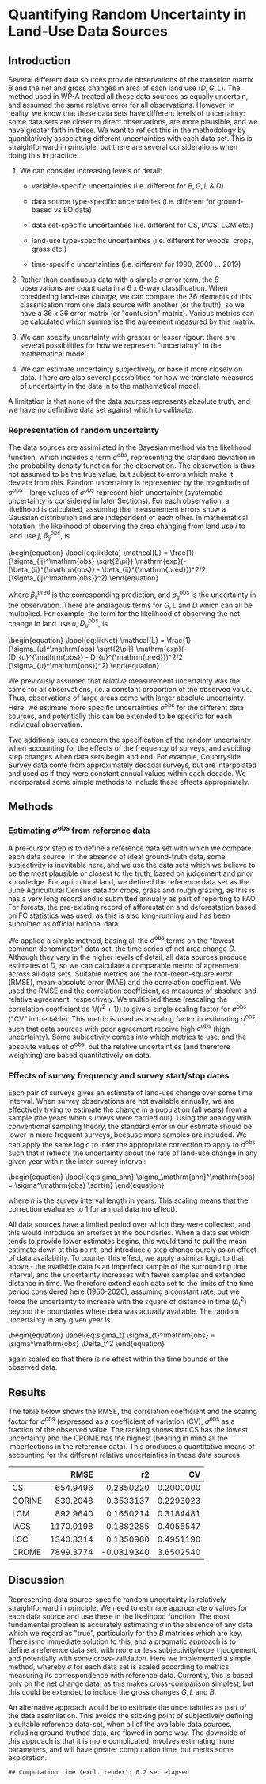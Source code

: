 




# Quantifying Random Uncertainty in Land-Use Data Sources

## Introduction

Several different data sources provide observations of the transition matrix $B$ and the net and gross changes in area of each land use ($D, G, L$). The method used in WP-A treated all these data sources as equally uncertain, and assumed the same relative error for all observations. However, in reality, we know that these data sets have different levels of uncertainty: some data sets are closer to direct observations, are more plausible, and we have greater faith in these. We want to reflect this in the methodology by quantitatively associating different uncertainties with each data set. This is straightforward in principle, but there are several considerations when doing this in practice:

1. We can consider increasing levels of detail:

    -   variable-specific uncertainties (i.e. different for $B, G, L$ & $D$)

    -   data source type-specific uncertainties (i.e. different for ground-based vs EO data)

    -   data set-specific uncertainties (i.e. different for CS, IACS, LCM etc.)

    -   land-use type-specific uncertainties (i.e. different for woods, crops, grass etc.)

    -   time-specific uncertainties (i.e. different for 1990, 2000 ... 2019)

2. Rather than continuous data with a simple $\sigma$ error term, the $B$ observations are count data in a 6 x 6-way classification. When considering land-use *change*, we can compare the 36 elements of this classification from one data source with another (or the truth), so we have a 36 x 36 error matrix (or "confusion" matrix). Various metrics can be calculated which summarise the agreement measured by this matrix. 
3. We can specify uncertainty with greater or lesser rigour: there are several possibilities for how we represent "uncertainty" in the mathematical model. 
4. We can estimate uncertainty subjectively, or base it more closely on data. There are also several possibilities for how we translate measures of uncertainty in the data in to the mathematical model.

A limitation is that none of the data sources represents absolute truth, and we have no definitive data set against which to calibrate.

### Representation of random uncertainty
The data sources are assimilated in the Bayesian method via the likelihood function, which includes a term $\sigma^{obs}$, representing the standard deviation in the probability density function for the observation. The observation is thus not assumed to be the true value, but subject to errors which make it deviate from this. Random uncertainty is represented by the magnitude of $\sigma^{obs}$ - large values of $\sigma^{obs}$ represent high uncertainty (systematic uncertainty is considered in later Sections).
For each observation, a likelihood is calculated, assuming that measurement errors show a Gaussian distribution and are independent of each other.
In mathematical notation, the likelihood of observing the area changing from land use $i$ to land use $j$, $\beta_{ij}^{\mathrm{obs}}$, is

\begin{equation} \label{eq:likBeta}
 \mathcal{L} = \frac{1}{\sigma_{ij}^\mathrm{obs} \sqrt{2\pi}} \mathrm{exp}(-(\beta_{ij}^{\mathrm{obs}} - \beta_{ij}^{\mathrm{pred}})^2/2 {\sigma_{ij}^\mathrm{obs}}^2)
\end{equation}

where $\beta_{ij}^{\mathrm{pred}}$ is the corresponding prediction, and $\sigma_{ij}^\mathrm{obs}$ is the uncertainty in the observation. There are analagous terms for $G, L$ and $D$ which can all be multiplied. For example, the term for the likelihood of observing the net change in land use $u$, $D_{u}^{\mathrm{obs}}$, is
 
\begin{equation} \label{eq:likNet}
 \mathcal{L} = \frac{1}{\sigma_{u}^\mathrm{obs} \sqrt{2\pi}} \mathrm{exp}(-(D_{u}^{\mathrm{obs}} - D_{u}^{\mathrm{pred}})^2/2 {\sigma_{u}^\mathrm{obs}}^2)
\end{equation}
 

We previously assumed that *relative* measurement uncertainty was the same for all observations, i.e. a constant proportion of the observed value. Thus, observations of large areas come with larger absolute uncertainty. Here, we estimate more specific uncertainties $\sigma^\mathrm{obs}$ for the different data sources, and potentially this can be extended to be specific for each individual observation.

Two additional issues concern the specification of the random uncertainty when accounting for the effects of the frequency of surveys, and avoiding step changes when data sets begin and end. For example, Countryside Survey data come from approximately decadal surveys, but are interpolated and used as if they were constant annual values within each decade. We incorporated some simple methods to include these effects appropriately.

## Methods
### Estimating $\sigma^\mathrm{obs}$ from reference data
A pre-cursor step is to define a reference data set with which we compare each data source. In the absence of ideal ground-truth data, some subjectivity is inevitable here, and we use the data sets which we believe to be the most plausible or closest to the truth, based on judgement and prior knowledge. For agricultural land, we defined the reference data set as the June Agricultural Census data for crops, grass and rough grazing, as this is has a very long record and is submitted annually as part of reporting to FAO.
For forests, the pre-existing record of afforestation and deforestation based on FC statistics was used, as this is also long-running and has been submitted as official national data.

We applied a simple method, basing all the $\sigma^\mathrm{obs}$ terms on the "lowest common denominator" data set, the time series of net area change $D$. Although they vary in the higher levels of detail, all data sources produce estimates of $D$, so we can calculate a comparable metric of agreement across all data sets. Suitable metrics are the root-mean-square error (RMSE), mean-absolute error (MAE) and the correlation coefficient.
We used the RMSE and the correlation coefficient, as measures of absolute and relative agreement, respectively.
We multiplied these (rescaling the correlation coefficient as $1/(r^2+1)$) to give a single scaling factor for $\sigma^\mathrm{obs}$ ("CV" in the table). 
This metric is used as a scaling factor in estimating $\sigma^\mathrm{obs}$, such that data sources with poor agreement receive high $\sigma^\mathrm{obs}$ (high uncertainty). Some subjectivity comes into which metrics to use, and the absolute values of $\sigma^\mathrm{obs}$, but the relative uncertainties (and therefore weighting) are based quantitatively on data.

### Effects of survey frequency and survey start/stop dates
Each pair of surveys gives an estimate of land-use change over some time interval.
When survey observations are not available annually, we are effectively trying to estimate the change in a population (all years) from a sample (the years when surveys were carried out).
Using the analogy with conventional sampling theory, the standard error in our estimate should be lower in more frequent surveys, because more samples are included.
We can apply the same logic to infer the appropriate correction to apply to $\sigma^\mathrm{obs}$, such that it reflects the uncertainty about the rate of land-use change in any given year within the inter-survey interval:

\begin{equation} \label{eq:sigma_ann}
  \sigma_\mathrm{ann}^\mathrm{obs} = \sigma^\mathrm{obs} \sqrt{n}
\end{equation}

where $n$ is the survey interval length in years. This scaling means that the correction evaluates to 1 for annual data (no effect).

All data sources have a limited period over which they were collected, and this would introduce an artefact at the boundaries.
When a data set which tends to provide lower estimates begins, this would tend to pull the mean estimate down at this point, and introduce a step change purely as an effect of data availability.
To counter this effect, we apply a similar logic to that above - the available data is an imperfect sample of the surrounding time interval, and the uncertainty increases with fewer samples and extended distance in time. 
We therefore extend each data set to the limits of the time period considered here (1950-2020), assuming a constant rate, but we force the uncertainty to increase with the square of distance in time ($\Delta_t^2$) beyond the boundaries where data was actually available. The random uncertainty in any given year is

\begin{equation} \label{eq:sigma_t}
  \sigma_{t}^\mathrm{obs} = \sigma^\mathrm{obs} \Delta_t^2
\end{equation}

again scaled so that there is no effect within the time bounds of the observed data.


## Results
The table below shows the RMSE, the correlation coefficient and the scaling factor for $\sigma^\mathrm{obs}$ (expressed as a coefficient of variation (CV), $\sigma^\mathrm{obs}$ as a fraction of the observed value. 
The ranking shows that CS has the lowest uncertainty and the CROME has the highest (bearing in mind all the imperfections in the reference data). This produces a quantitative means of accounting for the different relative uncertainties in these data sources. 












|       |      RMSE|         r2|        CV|
|:------|---------:|----------:|---------:|
|CS     |  654.9496|  0.2850220| 0.2000000|
|CORINE |  830.2048|  0.3533137| 0.2293023|
|LCM    |  892.9640|  0.1650214| 0.3184481|
|IACS   | 1170.0198|  0.1882285| 0.4056547|
|LCC    | 1340.3314|  0.1350960| 0.4951190|
|CROME  | 7899.3774| -0.0819340| 3.6502540|

## Discussion

Representing data source-specific random uncertainty is relatively straightforward in principle. We need to estimate appropriate $\sigma$ values for each data source and use these in the likelihood function.
The most fundamental problem is accurately estimating $\sigma$ in the absence of any data which we regard as "true", particularly for the $B$ matrices which are key. There is no immediate solution to this, and a pragmatic approach is to define a reference data set, with more or less subjectivity/expert judgement, and potentially with some cross-validation.
Here we implemented a simple method, whereby $\sigma$ for each data set is scaled according to metrics measuring its correspondence with reference data. Currently, this is based only on the net change data, as this makes cross-comparison simplest, but this could be extended to include the gross changes $G, L$ and $B$.

An alternative approach would be to estimate the uncertainties as part of the data assimilation. This avoids the sticking point of subjectively defining a suitable reference data-set, when all of the available data sources, including ground-truthed data, are flawed in some way. The downside of this approach is that it is more complicated, involves estimating more parameters, and will have greater computation time, but merits some exploration.



```
## Computation time (excl. render): 0.2 sec elapsed
```
